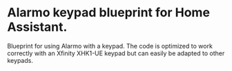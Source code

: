 # Alarmo keypad blueprint for Home Assistant.
Blueprint for using Alarmo with a keypad. The code is optimized to work correctly with an Xfinity XHK1-UE keypad but can easily be adapted to other keypads.
